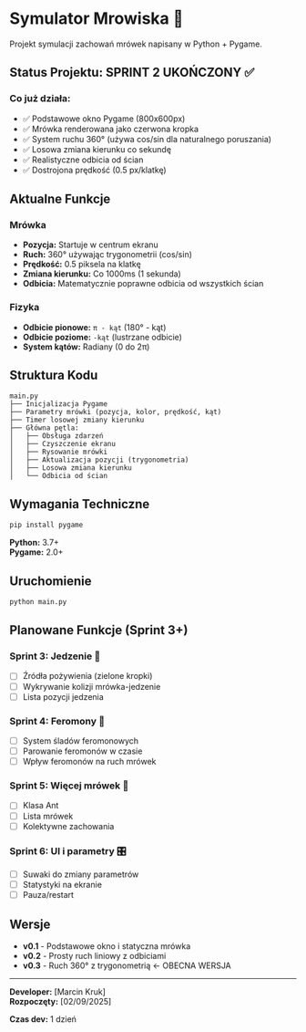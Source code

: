 ﻿# Symulator Mrowiska 🐜

Projekt symulacji zachowań mrówek napisany w Python + Pygame.

## Status Projektu: SPRINT 2 UKOŃCZONY ✅

### Co już działa:
- ✅ Podstawowe okno Pygame (800x600px)
- ✅ Mrówka renderowana jako czerwona kropka
- ✅ System ruchu 360° (używa cos/sin dla naturalnego poruszania)
- ✅ Losowa zmiana kierunku co sekundę
- ✅ Realistyczne odbicia od ścian
- ✅ Dostrojona prędkość (0.5 px/klatkę)

## Aktualne Funkcje

### Mrówka
- **Pozycja:** Startuje w centrum ekranu
- **Ruch:** 360° używając trygonometrii (cos/sin)
- **Prędkość:** 0.5 piksela na klatkę
- **Zmiana kierunku:** Co 1000ms (1 sekunda)
- **Odbicia:** Matematycznie poprawne odbicia od wszystkich ścian

### Fizyka
- **Odbicie pionowe:** `π - kąt` (180° - kąt)
- **Odbicie poziome:** `-kąt` (lustrzane odbicie)
- **System kątów:** Radiany (0 do 2π)

## Struktura Kodu

```
main.py
├── Inicjalizacja Pygame
├── Parametry mrówki (pozycja, kolor, prędkość, kąt)
├── Timer losowej zmiany kierunku
├── Główna pętla:
│   ├── Obsługa zdarzeń
│   ├── Czyszczenie ekranu
│   ├── Rysowanie mrówki
│   ├── Aktualizacja pozycji (trygonometria)
│   ├── Losowa zmiana kierunku
│   └── Odbicia od ścian
```

## Wymagania Techniczne

```bash
pip install pygame
```

**Python:** 3.7+  
**Pygame:** 2.0+

## Uruchomienie

```bash
python main.py
```

## Planowane Funkcje (Sprint 3+)

### Sprint 3: Jedzenie 🍯
- [ ] Źródła pożywienia (zielone kropki)
- [ ] Wykrywanie kolizji mrówka-jedzenie
- [ ] Lista pozycji jedzenia

### Sprint 4: Feromony 🧪
- [ ] System śladów feromonowych
- [ ] Parowanie feromonów w czasie
- [ ] Wpływ feromonów na ruch mrówek

### Sprint 5: Więcej mrówek 👥
- [ ] Klasa Ant
- [ ] Lista mrówek
- [ ] Kolektywne zachowania

### Sprint 6: UI i parametry 🎛️
- [ ] Suwaki do zmiany parametrów
- [ ] Statystyki na ekranie
- [ ] Pauza/restart

## Wersje

- **v0.1** - Podstawowe okno i statyczna mrówka
- **v0.2** - Prosty ruch liniowy z odbiciami
- **v0.3** - Ruch 360° z trygonometrią ← OBECNA WERSJA

---
  
**Developer:** [Marcin Kruk]  
**Rozpoczęty:** [02/09/2025]  

**Czas dev:** 1 dzień
